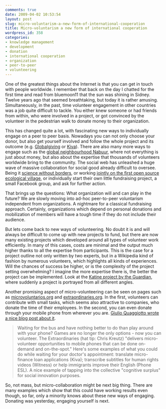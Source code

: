 ```yaml
---
comments: true
date: 2009-04-02 10:53:54
layout: post
slug: micro-voluntarism-a-new-form-of-international-cooperation
title: Micro-voluntarism a new form of international cooperation
wordpress_id: 358
categories:
- knowledge management
- development
- donation
- international cooperation
- organization
- peer-to-peer
- volunteering
---
```


One of the greatest things about the Internet is that you can get in touch with people worldwide. I remember that back on the day I chatted for the first time and read from bluemoon11 that the sun was shining in Sidney. Twelve years ago that seemed breathtaking, but today it is rather amusing. Simultaneously, in the past, time volunteer engagement in other countries was a job quite difficult to tackle. You either knew someone or had friends from within, who were involved in a project, or got convinced by the volunteer in the pedestrian walk to donate money to their organization.

This has changed quite a lot, with fascinating new ways to individually engage on a peer to peer basis. Nowadays you can not only choose your donor, but also get yourself involved and follow the whole project and its outcome (e.g. [Globalgiving](http://www.globalgiving.com/) or [Kiva](http://www.kiva.org/)). There are also many more ways to engage such as the [global neighbourhood Nabuur](http://www.nabuur.com/), where not everything is just about money, but also about the expertise that thousands of volunteers worldwide bring to the community. The social web has unleashed a huge wave of massive collaboration for social good already difficult to oversee. Being it [science without borders](http://science-connect.net/), or working [jointly on the first open source ecological village](http://openfarmtech.org/index.php?title=Main_Page), or individually start their own little fundraising project, a small Facebook group, and ask for further action.

That brings up the questions: What organization will and can play in the future? We are slowly moving into ad-hoc peer-to-peer voluntarism independent from organizations. A nightmare for a classical fundraising approach. Certainly, organizations which depend on personal donations and mobilization of members will have a tough time if they do not include their audience.

But lets come back to new ways of volunteering. No doubt it is and will always be difficult to come up with new projects to fund, but there are now many existing projects which developed around all types of volunteer work efficiently. In many of this cases, costs are minimal and the output much higher thanks to all the expertise from participants. This is the case for a project outline not only written by two experts, but in a Wikipedia kind of fashion by numerous volunteers, which highlights all kinds of experiences. Will the chances of success be higher, or is the complexity of the project setting overwhelming? I imagine the more expertise there is, the better the project can be implemented. Look at the [Katine project by the Guardian](http://www.guardian.co.uk/katine), where suddenly a project is portrayed from all different angles.

Another promising aspect of micro-volunteering can be seen on pages such as [microvoluntarios.org](http://www.microvoluntarios.org/) and [extraordinaries.org](http://www.theextraordinaries.org/). In the first, volunteers can contribute with small tasks, which seems also attractive to companies, who donate the time of their employees. In the second, you can even donate through your mobile phone from wherever you are. [Giulio Quaggiotto wrote a nice blog post about it](http://psdblog.worldbank.org/psdblog/2009/03/development-20-idle-hands-are-still-the-work-of-the-devil.html).


> Waiting for the bus and have nothing better to do than play around with your phone? Games are no longer the only options - now you can volunteer. The Extraordinaries (hat tip: Chris Kreutz) "delivers micro-volunteer opportunities to mobile phones that can be done on-demand and on-the-spot." Here's some examples of what you could do while waiting for your doctor's appointment: translate micro-finance loan applications (Kiva); transcribe subtitles for human rights videos (Witness) or help immigrants improve their English (Phone ESL). A nice example of tapping into the collective "cognitive surplus" for social innovation purposes.


So, not mass, but micro-collaboration might be next big thing. There are many examples which show that this could have working results even though, so far, only a minority knows about these new ways of engaging. Donating was yesterday, engaging yourself is next.
